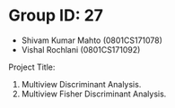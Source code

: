 # Group ID: 27

- Shivam Kumar Mahto (0801CS171078)
- Vishal Rochlani (0801CS171092)


Project Title: 
1. Multiview Discriminant Analysis.
2. Multiview Fisher Discriminant Analysis.
